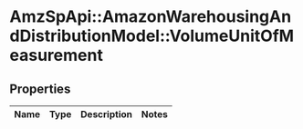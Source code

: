 # AmzSpApi::AmazonWarehousingAndDistributionModel::VolumeUnitOfMeasurement

## Properties
Name | Type | Description | Notes
------------ | ------------- | ------------- | -------------

